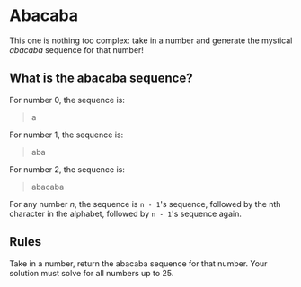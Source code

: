 # Abacaba

This one is nothing too complex: take in a number and generate the mystical _abacaba_ sequence for that number!

## What is the abacaba sequence?

For number 0, the sequence is:

> a

For number 1, the sequence is:

> aba

For number 2, the sequence is:

> abacaba

For any number _n_, the sequence is `n - 1`'s sequence, followed by the nth character in the alphabet, followed by `n - 1`'s sequence again.

## Rules

Take in a number, return the abacaba sequence for that number. Your solution must solve for all numbers up to 25.
